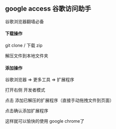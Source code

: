 

##  google access  谷歌访问助手


谷歌浏览器翻墙必备


#### 下载操作


git clone  / 下载 zip


解压文件到本地文件夹



#### 添加操作


谷歌浏览器 => 更多工具 => 扩展程序


打开右侧 开发者模式


点击 添加已解压的扩展程序（直接手动拖拽文件到页面）


点击确认添加扩展程序


这样就可以愉快的使用 google chrome了

